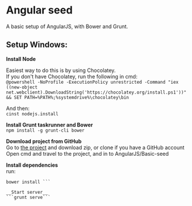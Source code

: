 Angular seed
============

A basic setup of AngularJS, with Bower and Grunt.

Setup Windows:
-----
__Install Node__  

Easiest way to do this is by using Chocolatey.  
If you don't have Chocolatey, run the following in cmd:  
```@powershell -NoProfile -ExecutionPolicy unrestricted -Command "iex ((new-object net.webclient).DownloadString('https://chocolatey.org/install.ps1'))" && SET PATH=%PATH%;%systemdrive%\chocolatey\bin ```

And then:  
```cinst nodejs.install ```

__Install Grunt taskrunner and Bower__  
``` npm install -g grunt-cli bower ```

__Download project from GitHub__  
Go to [the project](https://github.com/stinaq/education) and download zip, or clone if you have a GitHub account  
Open cmd and travel to the project, and in to AngularJS/Basic-seed

__Install dependencies__  
run:  
```npm install
bower install ```

__Start server__
```grunt serve```
